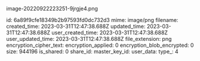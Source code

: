 image-20220922223251-9jrgje4.png

id: 6a89f9cfe18349b2b97593fd0dc732d3
mime: image/png
filename: 
created_time: 2023-03-31T12:47:38.688Z
updated_time: 2023-03-31T12:47:38.688Z
user_created_time: 2023-03-31T12:47:38.688Z
user_updated_time: 2023-03-31T12:47:38.688Z
file_extension: png
encryption_cipher_text: 
encryption_applied: 0
encryption_blob_encrypted: 0
size: 944196
is_shared: 0
share_id: 
master_key_id: 
user_data: 
type_: 4